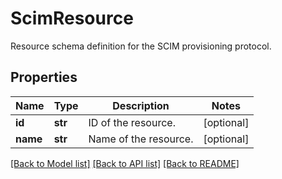 # ScimResource

Resource schema definition for the SCIM provisioning protocol.
## Properties
Name | Type | Description | Notes
------------ | ------------- | ------------- | -------------
**id** | **str** | ID of the resource. | [optional] 
**name** | **str** | Name of the resource. | [optional] 

[[Back to Model list]](../README.md#documentation-for-models) [[Back to API list]](../README.md#documentation-for-api-endpoints) [[Back to README]](../README.md)



